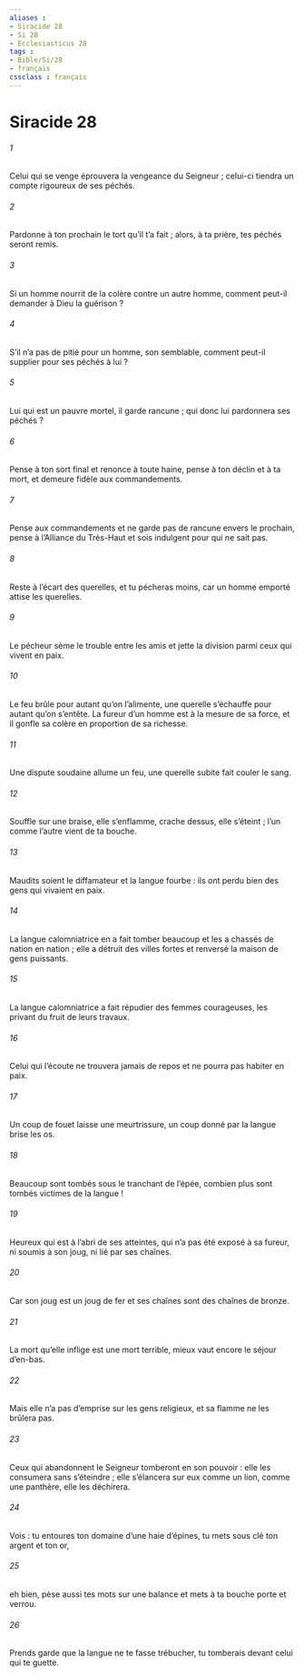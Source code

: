 ```yaml
---
aliases : 
- Siracide 28
- Si 28
- Ecclesiasticus 28
tags : 
- Bible/Si/28
- français
cssclass : français
---
```


# Siracide 28

###### 1
Celui qui se venge
éprouvera la vengeance du Seigneur ;
celui-ci tiendra un compte rigoureux de ses péchés.
###### 2
Pardonne à ton prochain le tort qu’il t’a fait ;
alors, à ta prière, tes péchés seront remis.
###### 3
Si un homme nourrit de la colère contre un autre homme,
comment peut-il demander à Dieu la guérison ?
###### 4
S’il n’a pas de pitié pour un homme, son semblable,
comment peut-il supplier pour ses péchés à lui ?
###### 5
Lui qui est un pauvre mortel, il garde rancune ;
qui donc lui pardonnera ses péchés ?
###### 6
Pense à ton sort final et renonce à toute haine,
pense à ton déclin et à ta mort,
et demeure fidèle aux commandements.
###### 7
Pense aux commandements
et ne garde pas de rancune envers le prochain,
pense à l’Alliance du Très-Haut
et sois indulgent pour qui ne sait pas.
###### 8
Reste à l’écart des querelles, et tu pécheras moins,
car un homme emporté attise les querelles.
###### 9
Le pécheur sème le trouble entre les amis
et jette la division parmi ceux qui vivent en paix.
###### 10
Le feu brûle pour autant qu’on l’alimente,
une querelle s’échauffe pour autant qu’on s’entête.
La fureur d’un homme est à la mesure de sa force,
et il gonfle sa colère en proportion de sa richesse.
###### 11
Une dispute soudaine allume un feu,
une querelle subite fait couler le sang.
###### 12
Souffle sur une braise, elle s’enflamme,
crache dessus, elle s’éteint ;
l’un comme l’autre vient de ta bouche.
###### 13
Maudits soient le diffamateur et la langue fourbe :
ils ont perdu bien des gens qui vivaient en paix.
###### 14
La langue calomniatrice en a fait tomber beaucoup
et les a chassés de nation en nation ;
elle a détruit des villes fortes
et renversé la maison de gens puissants.
###### 15
La langue calomniatrice a fait répudier des femmes courageuses,
les privant du fruit de leurs travaux.
###### 16
Celui qui l’écoute ne trouvera jamais de repos
et ne pourra pas habiter en paix.
###### 17
Un coup de fouet laisse une meurtrissure,
un coup donné par la langue brise les os.
###### 18
Beaucoup sont tombés sous le tranchant de l’épée,
combien plus sont tombés victimes de la langue !
###### 19
Heureux qui est à l’abri de ses atteintes,
qui n’a pas été exposé à sa fureur,
ni soumis à son joug,
ni lié par ses chaînes.
###### 20
Car son joug est un joug de fer
et ses chaînes sont des chaînes de bronze.
###### 21
La mort qu’elle inflige est une mort terrible,
mieux vaut encore le séjour d’en-bas.
###### 22
Mais elle n’a pas d’emprise sur les gens religieux,
et sa flamme ne les brûlera pas.
###### 23
Ceux qui abandonnent le Seigneur tomberont en son pouvoir :
elle les consumera sans s’éteindre ;
elle s’élancera sur eux comme un lion,
comme une panthère, elle les déchirera.
###### 24
Vois : tu entoures ton domaine d’une haie d’épines,
tu mets sous clé ton argent et ton or,
###### 25
eh bien, pèse aussi tes mots sur une balance
et mets à ta bouche porte et verrou.
###### 26
Prends garde que la langue ne te fasse trébucher,
tu tomberais devant celui qui te guette.
